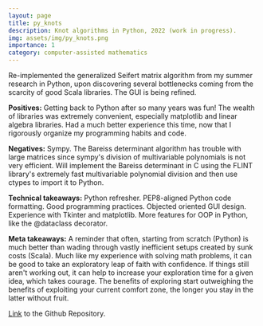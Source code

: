 ```yaml
---
layout: page
title: py_knots
description: Knot algorithms in Python, 2022 (work in progress).
img: assets/img/py_knots.png
importance: 1
category: computer-assisted mathematics
---
```


Re-implemented the generalized Seifert matrix algorithm from my summer research in Python, upon discovering several bottlenecks coming from the scarcity of good Scala libraries. The GUI is being refined. 

**Positives:** Getting back to Python after so many years was fun! The wealth of libraries was extremely convenient, especially matplotlib and linear algebra libraries. Had a much better experience this time, now that I rigorously organize my programming habits and code.

**Negatives:** Sympy. The Bareiss determinant algorithm has trouble with large matrices since sympy's division of multivariable polynomials is not very efficient. Will implement the Bareiss determinant in C using the FLINT library's extremely fast multivariable polynomial division and then use ctypes to import it to Python.

**Technical takeaways:** Python refresher. PEP8-aligned Python code formatting. Good programming practices. Objected oriented GUI design. Experience with Tkinter and matplotlib. More features for OOP in Python, like the @dataclass decorator. 

**Meta takeaways:** A reminder that often, starting from scratch (Python) is much better than wading through vastly inefficient setups created by sunk costs (Scala). Much like my experience with solving math problems, it can be good to take an exploratory leap of faith with confidence. If things still aren't working out, it can help to increase your exploration time for a given idea, which takes courage. The benefits of exploring start outweighing the benefits of exploiting your current comfort zone, the longer you stay in the latter without fruit. 

[Link](https://github.com/Chinmaya-Kausik/py_knots) to the Github Repository.

